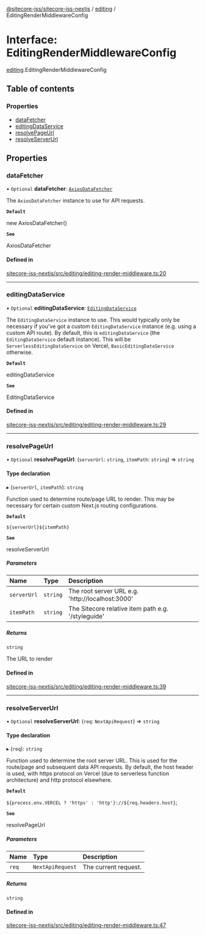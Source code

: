 [@sitecore-jss/sitecore-jss-nextjs](../README.md) / [editing](../modules/editing.md) / EditingRenderMiddlewareConfig

# Interface: EditingRenderMiddlewareConfig

[editing](../modules/editing.md).EditingRenderMiddlewareConfig

## Table of contents

### Properties

- [dataFetcher](editing.EditingRenderMiddlewareConfig.md#datafetcher)
- [editingDataService](editing.EditingRenderMiddlewareConfig.md#editingdataservice)
- [resolvePageUrl](editing.EditingRenderMiddlewareConfig.md#resolvepageurl)
- [resolveServerUrl](editing.EditingRenderMiddlewareConfig.md#resolveserverurl)

## Properties

### dataFetcher

• `Optional` **dataFetcher**: [`AxiosDataFetcher`](../classes/index.AxiosDataFetcher.md)

The `AxiosDataFetcher` instance to use for API requests.

**`Default`**

new AxiosDataFetcher()

**`See`**

AxiosDataFetcher

#### Defined in

[sitecore-jss-nextjs/src/editing/editing-render-middleware.ts:20](https://github.com/Sitecore/jss/blob/8d9ffcc96/packages/sitecore-jss-nextjs/src/editing/editing-render-middleware.ts#L20)

___

### editingDataService

• `Optional` **editingDataService**: [`EditingDataService`](editing.EditingDataService.md)

The `EditingDataService` instance to use.
This would typically only be necessary if you've got a custom `EditingDataService` instance (e.g. using a custom API route).
By default, this is `editingDataService` (the `EditingDataService` default instance).
This will be `ServerlessEditingDataService` on Vercel, `BasicEditingDataService` otherwise.

**`Default`**

editingDataService

**`See`**

EditingDataService

#### Defined in

[sitecore-jss-nextjs/src/editing/editing-render-middleware.ts:29](https://github.com/Sitecore/jss/blob/8d9ffcc96/packages/sitecore-jss-nextjs/src/editing/editing-render-middleware.ts#L29)

___

### resolvePageUrl

• `Optional` **resolvePageUrl**: (`serverUrl`: `string`, `itemPath`: `string`) => `string`

#### Type declaration

▸ (`serverUrl`, `itemPath`): `string`

Function used to determine route/page URL to render.
This may be necessary for certain custom Next.js routing configurations.

**`Default`**

`${serverUrl}${itemPath}`

**`See`**

resolveServerUrl

##### Parameters

| Name | Type | Description |
| :------ | :------ | :------ |
| `serverUrl` | `string` | The root server URL e.g. 'http://localhost:3000' |
| `itemPath` | `string` | The Sitecore relative item path e.g. '/styleguide' |

##### Returns

`string`

The URL to render

#### Defined in

[sitecore-jss-nextjs/src/editing/editing-render-middleware.ts:39](https://github.com/Sitecore/jss/blob/8d9ffcc96/packages/sitecore-jss-nextjs/src/editing/editing-render-middleware.ts#L39)

___

### resolveServerUrl

• `Optional` **resolveServerUrl**: (`req`: `NextApiRequest`) => `string`

#### Type declaration

▸ (`req`): `string`

Function used to determine the root server URL. This is used for the route/page and subsequent data API requests.
By default, the host header is used, with https protocol on Vercel (due to serverless function architecture) and http protocol elsewhere.

**`Default`**

`${process.env.VERCEL ? 'https' : 'http'}://${req.headers.host}`;

**`See`**

resolvePageUrl

##### Parameters

| Name | Type | Description |
| :------ | :------ | :------ |
| `req` | `NextApiRequest` | The current request. |

##### Returns

`string`

#### Defined in

[sitecore-jss-nextjs/src/editing/editing-render-middleware.ts:47](https://github.com/Sitecore/jss/blob/8d9ffcc96/packages/sitecore-jss-nextjs/src/editing/editing-render-middleware.ts#L47)
